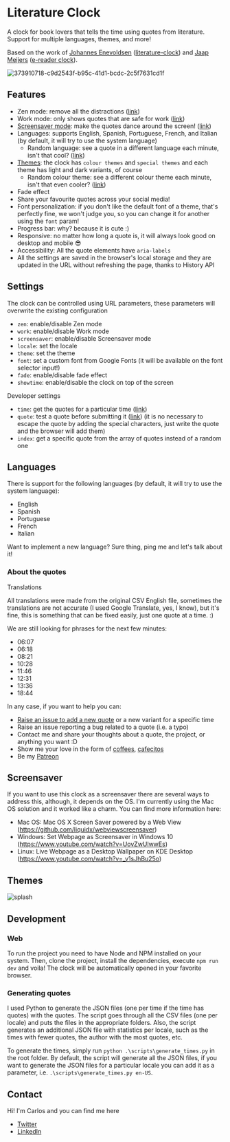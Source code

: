 # Literature Clock

A clock for book lovers that tells the time using quotes from literature. Support for multiple languages, themes, and more!

Based on the work of [Johannes Enevoldsen](https://twitter.com/JohsEnevoldsen) ([literature-clock](https://github.com/JohannesNE/literature-clock)) and [Jaap Meijers](http://www.eerlijkemedia.nl/) ([e-reader clock](https://www.instructables.com/id/Literary-Clock-Made-From-E-reader/)).

![373910718-c9d2543f-b95c-41d1-bcdc-2c5f7631cd1f](https://github.com/user-attachments/assets/15fedb98-8d39-418a-86fa-a7fd9d0077d2)

## Features

- Zen mode: remove all the distractions ([link](https://literatureclock.netlify.app/?zen=true))
- Work mode: only shows quotes that are safe for work ([link](https://literatureclock.netlify.app/?work=true))
- [Screensaver mode](#screensaver): make the quotes dance around the screen! ([link](https://literatureclock.netlify.app/?screensaver=true))
- Languages: supports English, Spanish, Portuguese, French, and Italian (by default, it will try to use the system language)
  - Random language: see a quote in a different language each minute, isn't that cool? ([link](https://literatureclock.netlify.app/?locale=random))
- [Themes](#themes): the clock has `colour themes` and `special themes` and each theme has light and dark variants, of course
  - Random colour theme: see a different colour theme each minute, isn't that even cooler? ([link](https://literatureclock.netlify.app/?theme=color-system))
- Fade effect
- Share your favourite quotes across your social media!
- Font personalization: if you don't like the default font of a theme, that's perfectly fine, we won't judge you, so you can change it for another using the `font` param!
- Progress bar: why? because it is cute :)
- Responsive: no matter how long a quote is, it will always look good on desktop and mobile 😎
- Accessibility: All the quote elements have `aria-labels`
- All the settings are saved in the browser's local storage and they are updated in the URL without refreshing the page, thanks to History API


## Settings

The clock can be controlled using URL parameters, these parameters will overwrite the existing configuration

- `zen`: enable/disable Zen mode
- `work`: enable/disable Work mode
- `screensaver`: enable/disable Screensaver mode
- `locale`: set the locale
- `theme`: set the theme
- `font`: set a custom font from Google Fonts (it will be available on the font selector input!)
- `fade`: enable/disable fade effect
- `showtime`: enable/disable the clock on top of the screen

Developer settings
  
- `time`: get the quotes for a particular time ([link](https://literatureclock.netlify.app/?time=12:30))
- `quote`: test a quote before submitting it ([link](https://literatureclock.netlify.app/?quote=Hi%20mom!%20I%27m%20part%20of%20the%20Literature%20Clock!)) (it is no necessary to escape the quote by adding the special characters, just write the quote and the browser will add them)
- `index`: get a specific quote from the array of quotes instead of a random one

## Languages

There is support for the following languages (by default, it will try to use the system language):

- English
- Spanish
- Portuguese
- French
- Italian

Want to implement a new language? Sure thing, ping me and let's talk about it!

### About the quotes

Translations

All translations were made from the original CSV English file, sometimes the translations are not accurate (I used Google Translate, yes, I know), but it's fine, this is something that can be fixed easily, just one quote at a time. :)

We are still looking for phrases for the next few minutes:

- 06:07
- 06:18
- 08:21
- 10:28
- 11:46
- 12:31
- 13:36
- 18:44

In any case, if you want to help you can:

- [Raise an issue to add a new quote](https://github.com/cdmoro/literature-clock/issues/new?template=add-quote.yml&labels=add-quote&title=%5B23%3A28%5D%5Ben%5D+Add+quote) or a new variant for a specific time
- Raise an issue reporting a bug related to a quote (i.e. a typo)
- Contact me and share your thoughts about a quote, the project, or anything you want :D
- Show me your love in the form of [coffees](https://buymeacoffee.com/cdmoro), [cafecitos](http://cafecito.app/cdmoro)
- Be my [Patreon](https://patreon.com/cdmoro)

## Screensaver

If you want to use this clock as a screensaver there are several ways to address this, although, it depends on the OS. I'm currently using the Mac OS solution and it worked like a charm. You can find more information here:

- Mac OS: Mac OS X Screen Saver powered by a Web View (https://github.com/liquidx/webviewscreensaver)
- Windows: Set Webpage as Screensaver in Windows 10 (https://www.youtube.com/watch?v=UovZwUlwwEs)
- Linux: Live Webpage as a Desktop Wallpaper on KDE Desktop (https://www.youtube.com/watch?v=_v1sJhBu25o)

## Themes

![splash](https://github.com/user-attachments/assets/d882b15c-0947-45ed-8456-25f56fb6083c)

## Development

### Web

To run the project you need to have Node and NPM installed on your system. Then, clone the project, install the dependencies, execute `npm run dev` and voila! The clock will be automatically opened in your favorite browser.

### Generating quotes

I used Python to generate the JSON files (one per time if the time has quotes) with the quotes. The script goes through all the CSV files (one per locale) and puts the files in the appropriate folders. Also, the script generates an additional JSON file with statistics per locale, such as the times with fewer quotes, the author with the most quotes, etc.

To generate the times, simply run `python .\scripts\generate_times.py` in the root folder. By default, the script will generate all the JSON files, if you want to generate the JSON files for a particular locale you can add it as a parameter, i.e. `.\scripts\generate_times.py en-US`.

## Contact

Hi! I'm Carlos and you can find me here

- [Twitter](https://twitter.com/CarlosBonadeo)
- [LinkedIn](https://twitter.com/CarlosBonadeo)
